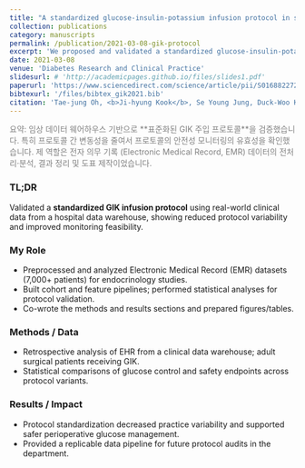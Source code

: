 ```yaml
---
title: "A standardized glucose-insulin-potassium infusion protocol in surgical patients: Use of real clinical data from a clinical data warehouse"
collection: publications
category: manuscripts
permalink: /publication/2021-03-08-gik-protocol
excerpt: 'We proposed and validated a standardized glucose-insulin-potassium infusion protocol using real-world clinical data from a hospital data warehouse.'
date: 2021-03-08
venue: 'Diabetes Research and Clinical Practice'
slidesurl: # 'http://academicpages.github.io/files/slides1.pdf'
paperurl: 'https://www.sciencedirect.com/science/article/pii/S0168822721001091'
bibtexurl: '/files/bibtex_gik2021.bib'
citation: 'Tae-jung Oh, <b>Ji-hyung Kook</b>, Se Young Jung, Duck-Woo Kim, Sung Hee Choi, Hong Bin Kim, Hak Chul Jang (2021). &quot;A standardized glucose-insulin-potassium infusion protocol in surgical patients: Use of real clinical data from a clinical data warehouse.&quot; <i>Diabetes Research and Clinical Practice</i>, 174:108756.'
---
```


<span style="color:gray">
요약: 임상 데이터 웨어하우스 기반으로 **표준화된 GIK 주입 프로토콜**을 검증했습니다. 특히 프로토콜 간 변동성을 줄여서 프로토콜의 안전성 모니터링의 유효성을 확인했습니다. 제 역할은 전자 의무 기록 (Electronic Medical Record, EMR) 데이터의 전처리·분석, 결과 정리 및 도표 제작이었습니다.
</span>

### TL;DR
Validated a **standardized GIK infusion protocol** using real-world clinical data from a hospital data warehouse, showing reduced protocol variability and improved monitoring feasibility.

### My Role
- Preprocessed and analyzed Electronic Medical Record (EMR) datasets (7,000+ patients) for endocrinology studies.  
- Built cohort and feature pipelines; performed statistical analyses for protocol validation.  
- Co-wrote the methods and results sections and prepared figures/tables.

### Methods / Data
- Retrospective analysis of EHR from a clinical data warehouse; adult surgical patients receiving GIK.  
- Statistical comparisons of glucose control and safety endpoints across protocol variants.

### Results / Impact
- Protocol standardization decreased practice variability and supported safer perioperative glucose management.  
- Provided a replicable data pipeline for future protocol audits in the department.